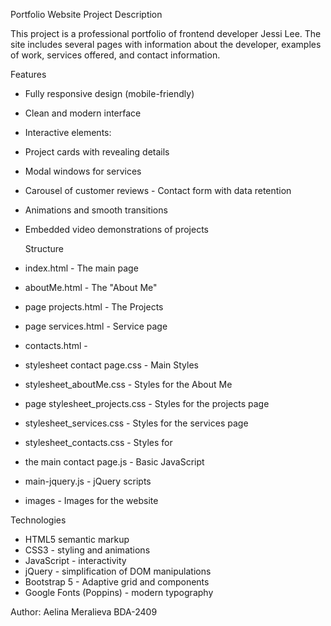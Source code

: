 Portfolio Website 
Project Description

This project is a professional portfolio of frontend developer Jessi Lee. The site includes several pages with information about the developer, examples of work, services offered, and contact information.

Features

- Fully responsive design (mobile-friendly)
- Clean and modern interface
- Interactive elements:
- Project cards with revealing details
- Modal windows for services
- Carousel of customer reviews - Contact form with data retention
- Animations and smooth transitions
- Embedded video demonstrations of projects

  Structure

- index.html - The main page
- aboutMe.html - The "About Me"
- page projects.html - The Projects
- page services.html - Service page
- contacts.html -
- stylesheet contact page.css - Main Styles
- stylesheet_aboutMe.css - Styles for the About Me
- page stylesheet_projects.css - Styles for the projects page
- stylesheet_services.css - Styles for the services page
- stylesheet_contacts.css - Styles for
- the main contact page.js - Basic JavaScript
- main-jquery.js - jQuery scripts
- images - Images for the website

Technologies

- HTML5 semantic markup
- CSS3 - styling and animations
- JavaScript - interactivity
- jQuery - simplification of DOM manipulations
- Bootstrap 5 - Adaptive grid and components
- Google Fonts (Poppins) - modern typography

Author: Aelina Meralieva BDA-2409
